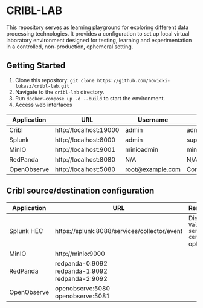 # CRIBL-LAB

This repository serves as learning playground for exploring different data processing technologies.
It provides a configuration to set up local virtual laboratory environment designed for testing, learning and experimentation in a controlled, non-production, ephemeral setting.

## Getting Started

1. Clone this repository: `git clone https://github.com/nowicki-lukasz/cribl-lab.git`
2. Navigate to the `cribl-lab` directory.
3. Run `docker-compose up -d --build` to start the environment.
4. Access web interfaces

| Application | URL | Username | Password |
|-|-|-|-|
| Cribl | http://localhost:19000 | admin | admin |
| Splunk | http://localhost:8000 | admin | superadmin |
| MinIO | http://localhost:9001 | minioadmin | minioadmin |
| RedPanda | http://localhost:8080 | N/A | N/A |
| OpenObserve | http://localhost:5080 | root@example.com | Complexpass#123 |

## Cribl source/destination configuration
| Application | URL | Remarks |
|-|-|-|
| Splunk HEC | https://splunk:8088/services/collector/event | Disable `Validate server certs` option
| MinIO | http://minio:9000 | |
| RedPanda| redpanda-0:9092 </br> redpanda-1:9092 </br> redpanda-2:9092
| OpenObserve | openobserve:5080 </br> openobserve:5081
